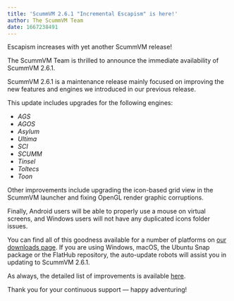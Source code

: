 ```yaml
---
title: 'ScummVM 2.6.1 "Incremental Escapism" is here!'
author: The ScummVM Team
date: 1667238491
---
```


Escapism increases with yet another ScummVM release!

The ScummVM Team is thrilled to announce the immediate availability of ScummVM 2.6.1.

ScummVM 2.6.1 is a maintenance release mainly focused on improving the new features and engines we introduced in our previous release.

This update includes upgrades for the following engines:

* *AGS*
* *AGOS*
* *Asylum*
* *Ultima*
* *SCI*
* *SCUMM*
* *Tinsel*
* *Toltecs*
* *Toon*

Other improvements include upgrading the icon-based grid view in the ScummVM launcher and fixing OpenGL render graphic corruptions.

Finally, Android users will be able to properly use a mouse on virtual screens, and Windows users will not have any duplicated icons folder issues.

You can find all of this goodness available for a number of platforms on [our downloads page](https://www.scummvm.org/downloads/). If you are using Windows, macOS, the Ubuntu Snap package or the FlatHub repository, the auto-update robots will assist you in updating to ScummVM 2.6.1.

As always, the detailed list of improvements is available [here](https://downloads.scummvm.org/frs/scummvm/2.6.1/ReleaseNotes.html).

Thank you for your continuous support — happy adventuring!
